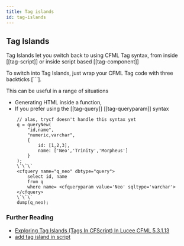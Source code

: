 ```yaml
---
title: Tag islands
id: tag-islands
---
```


## Tag Islands ##

Tag Islands let you switch back to using CFML Tag syntax, from inside [[tag-script]] or inside script based [[tag-component]]

To switch into Tag Islands, just wrap your CFML Tag code with three backticks [```].

This can be useful in a range of situations

- Generating HTML inside a function, 
- If you prefer using the [[tag-query]] [[tag-queryparam]] syntax

```luceescript+trycf
    // alas, trycf doesn't handle this syntax yet
    q = queryNew(
        "id,name", 
        "numeric,varchar", 
        { 
            id: [1,2,3], 
            name: ['Neo','Trinity','Morpheus'] 
        } 
    );
    \`\`\`
    <cfquery name="q_neo" dbtype="query">
        select id, name
        from q
        where name= <cfqueryparam value='Neo' sqltype='varchar'>
    </cfquery>
    \`\`\`
    dump(q_neo);
```

### Further Reading

- [Exploring Tag Islands (Tags In CFScript) In Lucee CFML 5.3.1.13](https://www.bennadel.com/blog/3768-exploring-tag-islands-tags-in-cfscript-in-lucee-cfml-5-3-1-13.htm)
- [add tag island in script](https://luceeserver.atlassian.net/browse/LDEV-1324)
